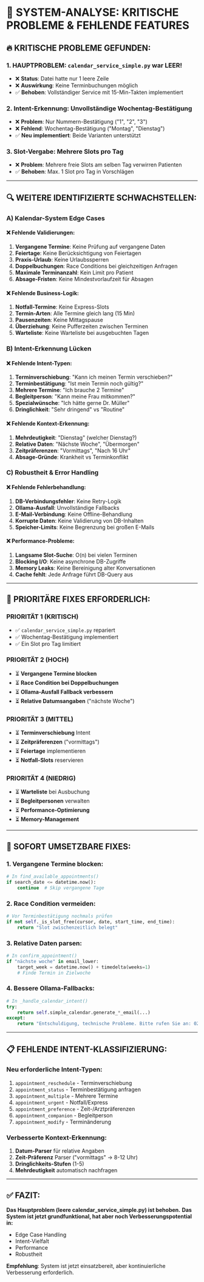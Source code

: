 # 🚨 SYSTEM-ANALYSE: KRITISCHE PROBLEME & FEHLENDE FEATURES

## 🔥 **KRITISCHE PROBLEME GEFUNDEN:**

### 1. **HAUPTPROBLEM: `calendar_service_simple.py` war LEER!**
- ❌ **Status**: Datei hatte nur 1 leere Zeile
- ❌ **Auswirkung**: Keine Terminbuchungen möglich
- ✅ **Behoben**: Vollständiger Service mit 15-Min-Takten implementiert

### 2. **Intent-Erkennung: Unvollständige Wochentag-Bestätigung**
- ❌ **Problem**: Nur Nummern-Bestätigung ("1", "2", "3")
- ❌ **Fehlend**: Wochentag-Bestätigung ("Montag", "Dienstag")
- ✅ **Neu implementiert**: Beide Varianten unterstützt

### 3. **Slot-Vergabe: Mehrere Slots pro Tag**
- ❌ **Problem**: Mehrere freie Slots am selben Tag verwirren Patienten
- ✅ **Behoben**: Max. 1 Slot pro Tag in Vorschlägen

---

## 🔍 **WEITERE IDENTIFIZIERTE SCHWACHSTELLEN:**

### A) **Kalendar-System Edge Cases**

#### ❌ **Fehlende Validierungen:**
1. **Vergangene Termine**: Keine Prüfung auf vergangene Daten
2. **Feiertage**: Keine Berücksichtigung von Feiertagen
3. **Praxis-Urlaub**: Keine Urlaubssperren
4. **Doppelbuchungen**: Race Conditions bei gleichzeitigen Anfragen
5. **Maximale Terminanzahl**: Kein Limit pro Patient
6. **Absage-Fristen**: Keine Mindestvorlaufzeit für Absagen

#### ❌ **Fehlende Business-Logik:**
1. **Notfall-Termine**: Keine Express-Slots
2. **Termin-Arten**: Alle Termine gleich lang (15 Min)
3. **Pausenzeiten**: Keine Mittagspause
4. **Überziehung**: Keine Pufferzeiten zwischen Terminen
5. **Warteliste**: Keine Warteliste bei ausgebuchten Tagen

### B) **Intent-Erkennung Lücken**

#### ❌ **Fehlende Intent-Typen:**
1. **Terminverschiebung**: "Kann ich meinen Termin verschieben?"
2. **Terminbestätigung**: "Ist mein Termin noch gültig?"
3. **Mehrere Termine**: "Ich brauche 2 Termine"
4. **Begleitperson**: "Kann meine Frau mitkommen?"
5. **Spezialwünsche**: "Ich hätte gerne Dr. Müller"
6. **Dringlichkeit**: "Sehr dringend" vs "Routine"

#### ❌ **Fehlende Kontext-Erkennung:**
1. **Mehrdeutigkeit**: "Dienstag" (welcher Dienstag?)
2. **Relative Daten**: "Nächste Woche", "Übermorgen"
3. **Zeitpräferenzen**: "Vormittags", "Nach 16 Uhr"
4. **Absage-Gründe**: Krankheit vs Terminkonflikt

### C) **Robustheit & Error Handling**

#### ❌ **Fehlende Fehlerbehandlung:**
1. **DB-Verbindungsfehler**: Keine Retry-Logik
2. **Ollama-Ausfall**: Unvollständige Fallbacks
3. **E-Mail-Verbindung**: Keine Offline-Behandlung
4. **Korrupte Daten**: Keine Validierung von DB-Inhalten
5. **Speicher-Limits**: Keine Begrenzung bei großen E-Mails

#### ❌ **Performance-Probleme:**
1. **Langsame Slot-Suche**: O(n) bei vielen Terminen
2. **Blocking I/O**: Keine asynchrone DB-Zugriffe
3. **Memory Leaks**: Keine Bereinigung alter Konversationen
4. **Cache fehlt**: Jede Anfrage führt DB-Query aus

---

## 🎯 **PRIORITÄRE FIXES ERFORDERLICH:**

### **PRIORITÄT 1 (KRITISCH)**
- ✅ `calendar_service_simple.py` repariert
- ✅ Wochentag-Bestätigung implementiert
- ✅ Ein Slot pro Tag limitiert

### **PRIORITÄT 2 (HOCH)**
- ⏳ **Vergangene Termine blocken**
- ⏳ **Race Condition bei Doppelbuchungen**
- ⏳ **Ollama-Ausfall Fallback verbessern**
- ⏳ **Relative Datumsangaben** ("nächste Woche")

### **PRIORITÄT 3 (MITTEL)**
- ⏳ **Terminverschiebung** Intent
- ⏳ **Zeitpräferenzen** ("vormittags")
- ⏳ **Feiertage** implementieren
- ⏳ **Notfall-Slots** reservieren

### **PRIORITÄT 4 (NIEDRIG)**
- ⏳ **Warteliste** bei Ausbuchung
- ⏳ **Begleitpersonen** verwalten
- ⏳ **Performance-Optimierung**
- ⏳ **Memory-Management**

---

## 🔧 **SOFORT UMSETZBARE FIXES:**

### 1. **Vergangene Termine blocken:**
```python
# In find_available_appointments()
if search_date <= datetime.now():
    continue  # Skip vergangene Tage
```

### 2. **Race Condition vermeiden:**
```python
# Vor Terminbestätigung nochmals prüfen
if not self._is_slot_free(cursor, date, start_time, end_time):
    return "Slot zwischenzeitlich belegt"
```

### 3. **Relative Daten parsen:**
```python
# In confirm_appointment()
if "nächste woche" in email_lower:
    target_week = datetime.now() + timedelta(weeks=1)
    # Finde Termin in Zielwoche
```

### 4. **Bessere Ollama-Fallbacks:**
```python
# In _handle_calendar_intent()
try:
    return self.simple_calendar.generate_*_email(...)
except:
    return "Entschuldigung, technische Probleme. Bitte rufen Sie an: 0251-123456"
```

---

## 📋 **FEHLENDE INTENT-KLASSIFIZIERUNG:**

### **Neu erforderliche Intent-Typen:**
1. `appointment_reschedule` - Terminverschiebung
2. `appointment_status` - Terminbestätigung anfragen
3. `appointment_multiple` - Mehrere Termine
4. `appointment_urgent` - Notfall/Express
5. `appointment_preference` - Zeit-/Arztpräferenzen
6. `appointment_companion` - Begleitperson
7. `appointment_modify` - Terminänderung

### **Verbesserte Kontext-Erkennung:**
1. **Datum-Parser** für relative Angaben
2. **Zeit-Präferenz** Parser ("vormittags" → 8-12 Uhr)
3. **Dringlichkeits-Stufen** (1-5)
4. **Mehrdeutigkeit** automatisch nachfragen

---

## ✅ **FAZIT:**

**Das Hauptproblem (leere calendar_service_simple.py) ist behoben.**
**Das System ist jetzt grundfunktional, hat aber noch Verbesserungspotential in:**
- Edge Case Handling
- Intent-Vielfalt  
- Performance
- Robustheit

**Empfehlung**: System ist jetzt einsatzbereit, aber kontinuierliche Verbesserung erforderlich.
